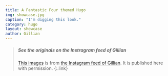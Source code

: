 ```yaml
---
title: A Fantastic Four themed Hugo
img: showcase.jpg
caption: "I'm digging this look."
category: hugo
layout: showcase
author: Gillian
---
```

> ##### See the originals on the Instragram feed of Gillian
>
> [This images](https://www.instagram.com/p/Beyg_MMhMH0PsSBwQkKVqMT7pObcJ0Ffb7jAAw0/?taken-by=gilliancrafts)
> is from [the Instagram feed of Gillian](https://www.instagram.com/gilliancrafts/).
> It is published here with permission.
{:.link}
